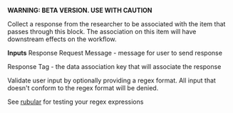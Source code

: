 **WARNING: BETA VERSION. USE WITH CAUTION**

Collect a response from the researcher to be associated with the item that passes through this block.
The association on this item will have downstream effects on the workflow.

**Inputs**
Response Request Message - message for user to send response

Response Tag - the data association key that will associate the response



Validate user input by optionally providing a regex format. All input that doesn't conform to the regex format will be denied.

See <a href="http://rubular.com/">rubular</a> for testing your regex expressions
